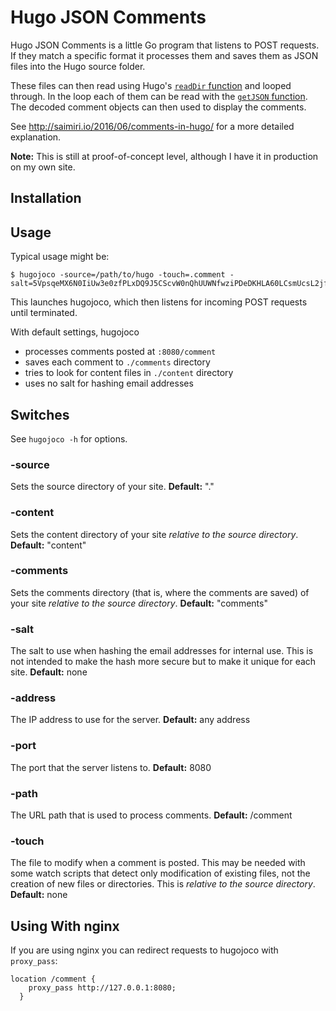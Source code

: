 # Hugo JSON Comments

Hugo JSON Comments is a little Go program that listens to POST requests. If they match a specific format it processes them and saves them as JSON files into the Hugo source folder.

These files can then read using Hugo's [`readDir` function](https://gohugo.io/extras/localfiles/) and looped through. In the loop each of them can be read with the [`getJSON` function](https://gohugo.io/extras/datadrivencontent/). The decoded comment objects can then used to display the comments.

See http://saimiri.io/2016/06/comments-in-hugo/ for a more detailed explanation.

**Note:** This is still at proof-of-concept level, although I have it in production on my own site.

## Installation

## Usage

Typical usage might be:

``` shell-session
$ hugojoco -source=/path/to/hugo -touch=.comment -salt=5VpsqeMX6N0IiUw3e0zfPLxDQ9J5CScvW0nQhUUWNfwziPDeDKHLA60LCsmUcsL2jfmIcChZXtnv1NhGOhpRsQ6o9OyUyeU3ZzDBlD6FTGOLInkm8dia3NuaSsPwlct4
```

This launches hugojoco, which then listens for incoming POST requests until terminated.

With default settings, hugojoco 
  - processes comments posted at `:8080/comment`
  - saves each comment to `./comments` directory
  - tries to look for content files in `./content` directory
  - uses no salt for hashing email addresses

## Switches

See `hugojoco -h` for options.

### -source

Sets the source directory of your site. **Default:** "."

### -content

Sets the content directory of your site _relative to the source directory_. **Default:** "content"

### -comments

Sets the comments directory (that is, where the comments are saved) of your site _relative to the source directory_. **Default:** "comments"

### -salt

The salt to use when hashing the email addresses for internal use. This is not intended to make the hash more secure but to make it unique for each site. **Default:** none

### -address

The IP address to use for the server. **Default:** any address

### -port

The port that the server listens to. **Default:** 8080

### -path

The URL path that is used to process comments. **Default:** /comment

### -touch

The file to modify when a comment is posted. This may be needed with some watch scripts that detect only modification of existing files, not the creation of new files or directories. This is _relative to the source directory_. **Default:** none

## Using With nginx

If you are using nginx you can redirect requests to hugojoco with `proxy_pass`:

```
location /comment {
    proxy_pass http://127.0.0.1:8080;
  }
```